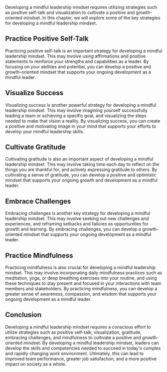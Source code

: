 
Developing a mindful leadership mindset requires utilizing strategies such as positive self-talk and visualization to cultivate a positive and growth-oriented mindset. In this chapter, we will explore some of the key strategies for developing a mindful leadership mindset.

Practice Positive Self-Talk
---------------------------

Practicing positive self-talk is an important strategy for developing a mindful leadership mindset. This may involve using affirmations and positive statements to reinforce your strengths and capabilities as a leader. By focusing on your abilities and potential, you can develop a positive and growth-oriented mindset that supports your ongoing development as a mindful leader.

Visualize Success
-----------------

Visualizing success is another powerful strategy for developing a mindful leadership mindset. This may involve imagining yourself successfully leading a team or achieving a specific goal, and visualizing the steps needed to make that vision a reality. By visualizing success, you can create a positive and motivating image in your mind that supports your efforts to develop your mindful leadership skills.

Cultivate Gratitude
-------------------

Cultivating gratitude is also an important aspect of developing a mindful leadership mindset. This may involve taking time each day to reflect on the things you are thankful for, and actively expressing gratitude to others. By cultivating a sense of gratitude, you can develop a positive and optimistic mindset that supports your ongoing growth and development as a mindful leader.

Embrace Challenges
------------------

Embracing challenges is another key strategy for developing a mindful leadership mindset. This may involve seeking out new challenges and experiences, and reframing setbacks and failures as opportunities for growth and learning. By embracing challenges, you can develop a growth-oriented mindset that supports your ongoing development as a mindful leader.

Practice Mindfulness
--------------------

Practicing mindfulness is also crucial for developing a mindful leadership mindset. This may involve incorporating daily mindfulness practices such as meditation, yoga, or deep breathing exercises into your routine, and using these techniques to stay present and focused in your interactions with team members and stakeholders. By practicing mindfulness, you can develop a greater sense of awareness, compassion, and wisdom that supports your ongoing development as a mindful leader.

Conclusion
----------

Developing a mindful leadership mindset requires a conscious effort to utilize strategies such as positive self-talk, visualization, gratitude, embracing challenges, and mindfulness to cultivate a positive and growth-oriented mindset. By developing a mindful leadership mindset, leaders can develop the skills and competencies needed to succeed in today's complex and rapidly changing work environment. Ultimately, this can lead to improved team performance, greater job satisfaction, and a more positive impact on society as a whole.
